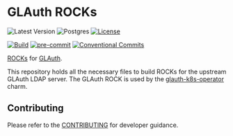 # GLAuth ROCKs

![Latest Version](https://img.shields.io/badge/dynamic/yaml?url=https%3A%2F%2Fraw.githubusercontent.com%2Fcanonical%2Fglauth-rock%2Fmain%2Frockcraft.yaml&query=%24.version&label=Release&color=red)
![Postgres](https://img.shields.io/badge/postgres-%23316192.svg?logo=postgresql&logoColor=white)
[![License](https://img.shields.io/github/license/canonical/glauth-rock?label=License)](https://github.com/canonical/glauth-rock/blob/main/LICENSE)

[![Build](https://img.shields.io/github/actions/workflow/status/canonical/glauth-rock/push_main.yaml?label=Build)](https://github.com/canonical/glauth-rock/actions/workflows/push_main.yaml)
[![pre-commit](https://img.shields.io/badge/pre--commit-enabled-brightgreen?logo=pre-commit)](https://github.com/pre-commit/pre-commit)
[![Conventional Commits](https://img.shields.io/badge/Conventional%20Commits-1.0.0-%23FE5196.svg)](https://conventionalcommits.org)

[ROCKs](https://canonical-rockcraft.readthedocs-hosted.com/en/latest/explanation/rocks/#rocks-explanation)
for [GLAuth](https://github.com/glauth/glauth).

This repository holds all the necessary files to build ROCKs for the upstream
GLAuth LDAP server. The GLAuth ROCK is used by
the [glauth-k8s-operator](https://github.com/canonical/glauth-k8s-operator)
charm.

## Contributing

Please refer to the [CONTRIBUTING](CONTRIBUTING.md) for developer guidance.
